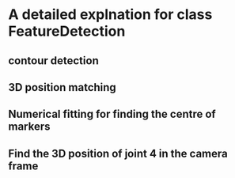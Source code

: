 # A detailed explnation for class FeatureDetection

## contour detection

## 3D position matching

## Numerical fitting for finding the centre of markers

## Find the 3D position of joint 4 in the camera frame
